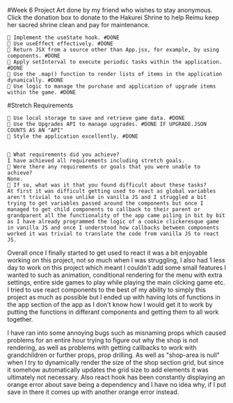 #Week 6 Project
Art done by my friend who wishes to stay anonymous.
Click the donation box to donate to the Hakurei Shrine to help Reimu keep her sacred shrine clean and pay for maintenance.

    🎯 Implement the useState hook. #DONE
    🎯 Use useEffect effectively. #DONE
    🎯 Return JSX from a source other than App.jsx, for example, by using components. #DONE
    🎯 Apply setInterval to execute periodic tasks within the application. #DONE
    🎯 Use the .map() function to render lists of items in the application dynamically. #DONE
    🎯 Use logic to manage the purchase and application of upgrade items within the game. #DONE

#Stretch Requirements

    🏹 Use local storage to save and retrieve game data. #DONE
    🏹 Use the Upgrades API to manage upgrades. #DONE IF UPGRADE.JSON COUNTS AS AN "API"
    🏹 Style the application excellently. #DONE


    🎯 What requirements did you achieve?
    I have achieved all requirements including stretch goals.
    🎯 Were there any requirements or goals that you were unable to achieve?
    None.
    🎯 If so, what was it that you found difficult about these tasks?
    At first it was difficult getting used to react as global variables aren't trivial to use unlike in vanilla JS and I struggled a bit trying to get variables passed around the components but once I managed to get child components to callback to their parent or grandparent all the functionality of the app came piling in bit by bit as I have already programmed the logic of a cookie clickeresque game in vanilla JS and once I understood how callbacks between components worked it was trivial to translate the code from vanilla JS to react JS.

Overall once I finally started to get used to react it was a bit enjoyable working on this project, not so much when I was struggling, I also had 1 less day to work on this project which meant I couldn't add some small features I wanted to such as animation, conditional rendering for the menu with extra settings, entire side games to play while playing the main clicking game etc. I tried to use react components to the best of my ability to simply this project as much as possible but I ended up with having lots of functions in the app section of the app as I don't know how I would get it to work by putting the functions in differant components and getting them to all work together.

I have ran into some annoying bugs such as misnaming props which caused problems for an entire hour trying to figure out why the shop is not rendering, as well as problems with getting callbacks to work with grandchildren or further props, prop drilling. As well as "shop-area is null" when I try to dynamically render the size of the shop section grid, but since it somehow automatically updates the grid size to add elements it was ultimately not necessary. Also react hook has been constantly displaying an orange error about save being a dependency and I have no idea why, if I put save in there it comes up with another orange error instead.
